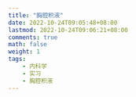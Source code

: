 ```yaml
---
title: "胸腔积液"
date: 2022-10-24T09:05:48+08:00
lastmod: 2022-10-24T09:06:21+08:00
comments: true
math: false
weight: 1
tags:
    - 内科学
    - 实习
    - 胸腔积液
---
```



